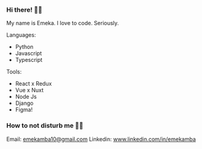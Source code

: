 ### Hi there! 👋🏾

My name is Emeka.
I love to code. Seriously.


Languages:
- Python
- Javascript
- Typescript

Tools:
- React x Redux
- Vue x Nuxt
- Node Js
- Django
- Figma!


### How to not disturb me 🧞‍♂️
Email: emekamba10@gmail.com
Linkedin: www.linkedin.com/in/emekamba
